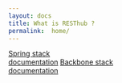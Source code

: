 ```yaml
---
layout: docs
title: What is RESThub ?
permalink:  home/
---
```


<p class="justified">
    <a class="btn btn-default btn-lg btn-xxl" href="/docs/spring/home">Spring stack <br/> documentation</a>
    <a class="btn btn-default btn-lg btn-xxl" href="/docs/backbone/home">Backbone stack <br/> documentation</a>
</p>


